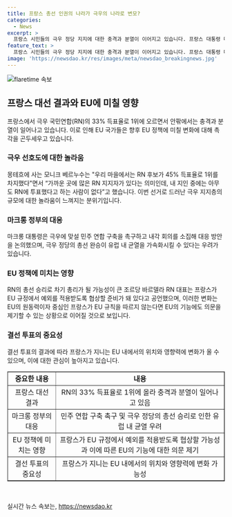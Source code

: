 ```yaml
---
title: 프랑스 총선 인권의 나라가 극우의 나라로 변모?
categories:
  - News
excerpt: >
  프랑스 시민들의 극우 정당 지지에 대한 충격과 분열이 이어지고 있습니다. 프랑스 대통령 마크롱은 대안을 내놓지 못하고 있으며, 이에 따라 유럽연합 국가들은 EU 정책 변화에 촉각을 곤두세우고 있습니다. 이번 투표로 드러난 극우 지지층 규모에 놀라는 분위기 속에서 마크롱 대통령은 극우에 맞서는 민주 연합을 촉구하고 있습니다. 이에 관심이 2차 투표 결과에 쏠리고 있는데, 이번 투표 결과에 따라 프랑스와 EU의 미래가 크게 좌우될 것으로 보입니다.
feature_text: >
  프랑스 시민들의 극우 정당 지지에 대한 충격과 분열이 이어지고 있습니다. 프랑스 대통령 마크롱은 대안을 내놓지 못하고 있으며, 이에 따라 유럽연합 국가들은 EU 정책 변화에 촉각을 곤두세우고 있습니다. 이번 투표로 드러난 극우 지지층 규모에 놀라는 분위기 속에서 마크롱 대통령은 극우에 맞서는 민주 연합을 촉구하고 있습니다. 이에 관심이 2차 투표 결과에 쏠리고 있는데, 이번 투표 결과에 따라 프랑스와 EU의 미래가 크게 좌우될 것으로 보입니다.
image: 'https://newsdao.kr/res/images/meta/newsdao_breakingnews.jpg'
---
```


<p><img src="https://newsdao.kr/res/images/meta/newsdao_breakingnews.jpg" alt="flaretime 속보" /></p>

<h2 data-ke-size="size26">프랑스 대선 결과와 EU에 미칠 영향</h2>

<p data-ke-size="size16">프랑스에서 극우 국민연합(RN)의 33% 득표율로 1위에 오르면서 안팎에서는 충격과 분열이 일어나고 있습니다. 이로 인해 EU 국가들은 향후 EU 정책에 미칠 변화에 대해 촉각을 곤두세우고 있습니다.</p>

<h3><b>극우 선호도에 대한 놀라움</b></h3>

<p data-ke-size="size16">몽테흐에 사는 모니크 베르누수는 "우리 마을에서는 RN 후보가 45% 득표율로 1위를 차지했다"면서 “가까운 곳에 많은 RN 지지자가 있다는 의미인데, 내 지인 중에는 아무도 RN에 투표했다고 하는 사람이 없다”고 했습니다. 이번 선거로 드러난 극우 지지층의 규모에 대한 놀라움이 느껴지는 분위기입니다.</p>

<h3><b>마크롱 정부의 대응</b></h3>

<p data-ke-size="size16">마크롱 대통령은 극우에 맞설 민주 연합 구축을 촉구하고 내각 회의를 소집해 대응 방안을 논의했으며, 극우 정당의 총선 완승이 유럽 내 균열을 가속화시킬 수 있다는 우려가 있습니다.</p>

<h3><b>EU 정책에 미치는 영향</b></h3>

<p data-ke-size="size16">RN의 총선 승리로 차기 총리가 될 가능성이 큰 조르당 바르델라 RN 대표는 프랑스가 EU 규정에서 예외를 적용받도록 협상할 준비가 돼 있다고 공언했으며, 이러한 변화는 EU의 원동력이자 중심인 프랑스가 EU 규칙을 따르지 않는다면 EU의 기능에도 의문을 제기할 수 있는 상황으로 이어질 것으로 보입니다.</p>

<h3><b>결선 투표의 중요성</b></h3>

<p data-ke-size="size16">결선 투표의 결과에 따라 프랑스가 지니는 EU 내에서의 위치와 영향력에 변화가 올 수 있으며, 이에 대한 관심이 높아지고 있습니다. </p>

<table style="width: 100%;" border="1">
<tbody>
<tr>
<td style="text-align: center; height: 23px;"><b>중요한 내용</b></td>
<td style="text-align: center; height: 23px;"><b>내용</b></td>
</tr>
<tr>
<td style="text-align: center; height: 17px;">프랑스 대선 결과</td>
<td style="text-align: center; height: 17px;">RN의 33% 득표율로 1위에 올라 충격과 분열이 일어나고 있음</td>
</tr>
<tr>
<td style="text-align: center; height: 17px;">마크롱 정부의 대응</td>
<td style="text-align: center; height: 17px;">민주 연합 구축 촉구 및 극우 정당의 총선 승리로 인한 유럽 내 균열 우려</td>
</tr>
<tr>
<td style="text-align: center; height: 17px;">EU 정책에 미치는 영향</td>
<td style="text-align: center; height: 17px;">프랑스가 EU 규정에서 예외를 적용받도록 협상할 가능성과 이에 따른 EU의 기능에 대한 의문 제기</td>
</tr>
<tr>
<td style="text-align: center; height: 17px;">결선 투표의 중요성</td>
<td style="text-align: center; height: 17px;">프랑스가 지니는 EU 내에서의 위치와 영향력에 변화 가능성</td>
</tr>
</tbody>
</table>

<p data-ke-size="size16">&nbsp;</p>
실시간 뉴스 속보는, <a href="https://newsdao.kr" rel="dofollow">https://newsdao.kr</a>


